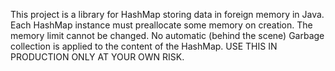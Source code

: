 This project is a library for HashMap storing data in foreign memory in Java.
Each HashMap instance must preallocate some memory on creation. The memory limit cannot be changed.
No automatic (behind the scene) Garbage collection is applied to the content of the HashMap.
USE THIS IN PRODUCTION ONLY AT YOUR OWN RISK.